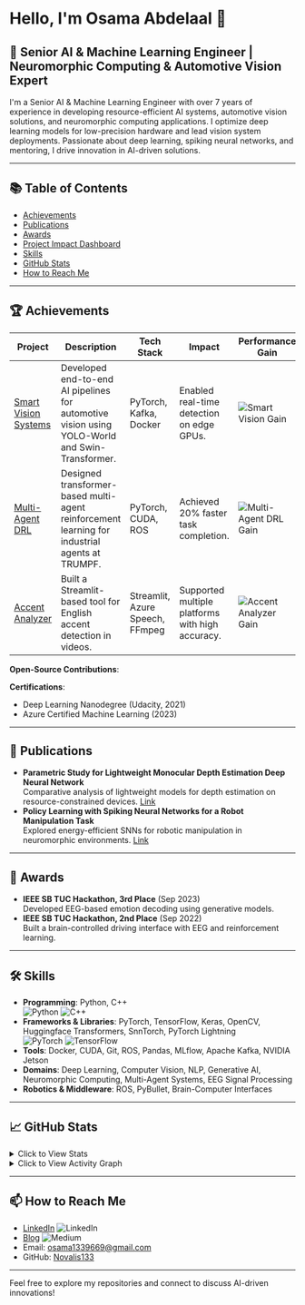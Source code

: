 # Hello, I'm Osama Abdelaal 👋

 
## 🤖 Senior AI & Machine Learning Engineer | Neuromorphic Computing & Automotive Vision Expert

I'm a Senior AI & Machine Learning Engineer with over 7 years of experience in developing resource-efficient AI systems, automotive vision solutions, and neuromorphic computing applications. I optimize deep learning models for low-precision hardware and lead vision system deployments. Passionate about deep learning, spiking neural networks, and mentoring, I drive innovation in AI-driven solutions.

---

## 📚 Table of Contents

- [Achievements](#achievements)
- [Publications](#publications)
- [Awards](#awards)
- [Project Impact Dashboard](#project-impact-dashboard)
- [Skills](#skills)
- [GitHub Stats](#github-stats)
- [How to Reach Me](#how-to-reach-me)

---

## 🏆 Achievements

| Project | Description | Tech Stack | Impact | Performance Gain |
|---------|-------------|------------|--------|------------------|
| [Smart Vision Systems](https://github.com/Novalis133/distYolo.git) | Developed end-to-end AI pipelines for automotive vision using YOLO-World and Swin-Transformer. | PyTorch, Kafka, Docker | Enabled real-time detection on edge GPUs.| ![Smart Vision Gain](https://img.shields.io/badge/Smart_Vision-98%25-blue?labelColor=1976D2) |
| [Multi-Agent DRL](https://github.com/Novalis133) | Designed transformer-based multi-agent reinforcement learning for industrial agents at TRUMPF. | PyTorch, CUDA, ROS | Achieved 20% faster task completion.| ![Multi-Agent DRL Gain](https://img.shields.io/badge/Multi--Agent_DRL-88%25-yellow?labelColor=FFB300) |
| [Accent Analyzer](https://github.com/Novalis133/accent_analyzer_project.git) | Built a Streamlit-based tool for English accent detection in videos. | Streamlit, Azure Speech, FFmpeg | Supported multiple platforms with high accuracy.| ![Accent Analyzer Gain](https://img.shields.io/badge/Accent_Analyzer-92%25-red?labelColor=D32F2F) |

**Open-Source Contributions**:

**Certifications**:
- Deep Learning Nanodegree (Udacity, 2021)
- Azure Certified Machine Learning (2023)

---

## 📄 Publications

- **Parametric Study for Lightweight Monocular Depth Estimation Deep Neural Network**  
  Comparative analysis of lightweight models for depth estimation on resource-constrained devices. [Link](https://scholar.google.com/citations?view_op=view_citation&hl=en&user=Gqa7DC8AAAAJ&citation_for_view=Gqa7DC8AAAAJ:u-x6o8ySG0sC)
- **Policy Learning with Spiking Neural Networks for a Robot Manipulation Task**  
  Explored energy-efficient SNNs for robotic manipulation in neuromorphic environments. [Link](https://scholar.google.com/citations?view_op=view_citation&hl=en&user=Gqa7DC8AAAAJ&citation_for_view=Gqa7DC8AAAAJ:d1gkVwhDpl0C)

---

## 🥇 Awards

- **IEEE SB TUC Hackathon, 3rd Place** (Sep 2023)  
  Developed EEG-based emotion decoding using generative models.
- **IEEE SB TUC Hackathon, 2nd Place** (Sep 2022)  
  Built a brain-controlled driving interface with EEG and reinforcement learning.

---

## 🛠️ Skills

- **Programming**: Python, C++  
  ![Python](https://img.shields.io/badge/Python-3776AB?logo=python&logoColor=white)
  ![C++](https://img.shields.io/badge/C++-00599C?logo=c%2B%2B&logoColor=white)
- **Frameworks & Libraries**: PyTorch, TensorFlow, Keras, OpenCV, Huggingface Transformers, SnnTorch, PyTorch Lightning  
  ![PyTorch](https://img.shields.io/badge/PyTorch-EE4C2C?logo=pytorch&logoColor=white)
  ![TensorFlow](https://img.shields.io/badge/TensorFlow-FF6F00?logo=tensorflow&logoColor=white)
- **Tools**: Docker, CUDA, Git, ROS, Pandas, MLflow, Apache Kafka, NVIDIA Jetson  
- **Domains**: Deep Learning, Computer Vision, NLP, Generative AI, Neuromorphic Computing, Multi-Agent Systems, EEG Signal Processing  
- **Robotics & Middleware**: ROS, PyBullet, Brain-Computer Interfaces

---

## 📈 GitHub Stats

<details>
  <summary>Click to View Stats</summary>
  <p align="center">
    <img src="https://github-readme-stats.vercel.app/api?username=Novalis133&show_icons=true&theme=dark&cache_bust=123" alt="GitHub Stats" />
    <img src="https://github-readme-stats.vercel.app/api/top-langs/?username=Novalis133&layout=compact&theme=dark&cache_bust=123" alt="Top Languages" />
  </p>
</details>

<details>
  <summary>Click to View Activity Graph</summary>
  <p align="center">
    <img src="https://github-readme-activity-graph.vercel.app/graph?username=Novalis133&bg_color=1a1b27&color=708090&line=24292e&point=24292e&area=true&hide_border=true" alt="Activity Graph" />
  </p>
</details>

---

## 📫 How to Reach Me

- [LinkedIn](https://www.linkedin.com/in/osamat339669/) ![LinkedIn](https://img.shields.io/badge/LinkedIn-Connect-blue?logo=linkedin)
- [Blog](https://medium.com/@osama1339669) ![Medium](https://img.shields.io/badge/Medium-Read-black?logo=medium)
- Email: osama1339669@gmail.com
- GitHub: [Novalis133](https://github.com/Novalis133)

---

Feel free to explore my repositories and connect to discuss AI-driven innovations!

